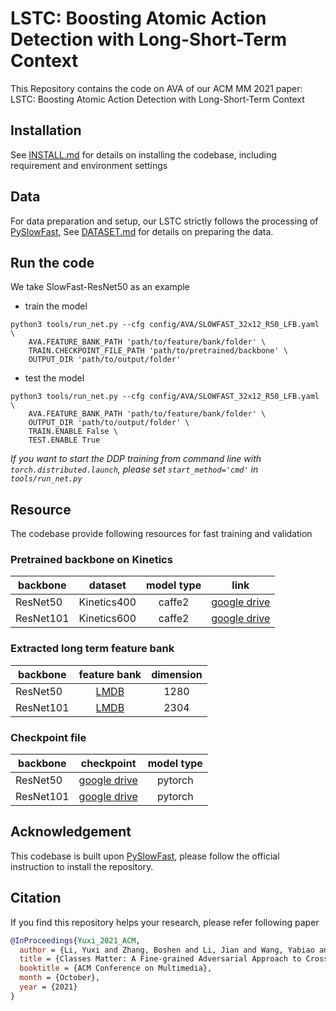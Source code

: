 # LSTC: Boosting Atomic Action Detection with Long-Short-Term Context

This Repository contains the code on AVA of our ACM MM 2021 paper: LSTC: Boosting Atomic Action Detection with Long-Short-Term Context

## Installation

See [INSTALL.md](./INSTALL.md) for details on installing the codebase, including requirement and environment settings

## Data

For data preparation and setup, our LSTC strictly follows the processing of [PySlowFast](https://github.com/facebookresearch/SlowFast/blob/master/INSTALL.md),
See [DATASET.md](./DATASET.md) for details on preparing the data.

## Run the code

We take SlowFast-ResNet50 as an example

* train the model
```shell script
python3 tools/run_net.py --cfg config/AVA/SLOWFAST_32x12_R50_LFB.yaml \
    AVA.FEATURE_BANK_PATH 'path/to/feature/bank/folder' \
    TRAIN.CHECKPOINT_FILE_PATH 'path/to/pretrained/backbone' \
    OUTPUT_DIR 'path/to/output/folder'
```

* test the model
```shell script
python3 tools/run_net.py --cfg config/AVA/SLOWFAST_32x12_R50_LFB.yaml \
    AVA.FEATURE_BANK_PATH 'path/to/feature/bank/folder' \
    OUTPUT_DIR 'path/to/output/folder' \
    TRAIN.ENABLE False \ 
    TEST.ENABLE True
```

*If you want to start the DDP training from command line with `torch.distributed.launch`, please set `start_method='cmd'` in `tools/run_net.py`*

## Resource

The codebase provide following resources for fast training and validation

### Pretrained backbone on Kinetics

| backbone | dataset | model type | link |
|----------|:---------------------:|:------------:|:--------------:|
|ResNet50|Kinetics400|caffe2|[google drive](https://drive.google.com/file/d/1zxS57DAXiLswWG-hI8s76zGdtRFNRgxa/view?usp=sharing)|
|ResNet101|Kinetics600|caffe2|[google drive](https://drive.google.com/file/d/1U6i2lGo8-qdtL_UDPHHCHwmfOERJxfnK/view?usp=sharing)|

### Extracted long term feature bank

| backbone | feature bank | dimension |
|----------|:---------------------:|:------------:|
|ResNet50|[LMDB](https://drive.google.com/file/d/1IqFuq7GMSBFnHopjbNcDJAIES1EtxpQR/view?usp=sharing)|1280|
|ResNet101|[LMDB](https://drive.google.com/file/d/1ND4sSGwAv2SFR42J90Vj9cNn1glz1Ex3/view?usp=sharing)|2304|

### Checkpoint file

| backbone | checkpoint | model type |
|----------|:---------------------:|:-----------:|
|ResNet50|[google drive](https://drive.google.com/file/d/1yimMvcOXaASOFOmp64HKO13LzS5b_YCj/view?usp=sharing)|pytorch|
|ResNet101|[google drive](https://drive.google.com/file/d/1BZ4MzlhUOzuvBPyaS8DAHcyGikh6TAJh/view?usp=sharing)|pytorch|

## Acknowledgement

This codebase is built upon [PySlowFast](https://github.com/facebookresearch/SlowFast/blob/master/INSTALL.md), please follow the official instruction to install the repository.

## Citation

If you find this repository helps your research, please refer following paper
```bibtex
@InProceedings{Yuxi_2021_ACM,
  author = {Li, Yuxi and Zhang, Boshen and Li, Jian and Wang, Yabiao and Wang, Chengjie and Li, Jilin and Huang, Feiyue and Lin, Weiyao},
  title = {Classes Matter: A Fine-grained Adversarial Approach to Cross-domain Semantic Segmentation},
  booktitle = {ACM Conference on Multimedia},
  month = {October},
  year = {2021}
} 
```